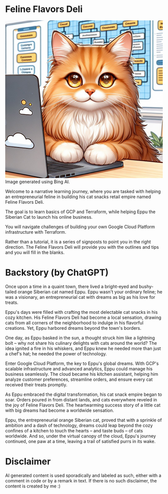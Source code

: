 # Feline Flavors Deli

![Cloud Cat - by Bing](./images/kittycloud.jpeg)
Image generated using Bing AI.

Welcome to a narrative learning journey, where you are tasked with helping an entrepreneurial feline in building his cat snacks retail empire named Feline Flavors Deli.

The goal is to learn basics of GCP and Terraform, while helping Eppu the Siberian Cat to launch his online business.

You will navigate challenges of building your own Google Cloud Platform infrastructure with Terraform.

Rather than a tutorial, it is a series of signposts to point you in the right direction. The Feline Flavors Deli will provide you with the outlines and tips and you will fill in the blanks.

# Backstory (by ChatGPT)

Once upon a time in a quaint town, there lived a bright-eyed and bushy-tailed orange Siberian cat named Eppu. Eppu wasn't your ordinary feline; he was a visionary, an entrepreneurial cat with dreams as big as his love for treats.

Eppu's days were filled with crafting the most delectable cat snacks in his cozy kitchen. His Feline Flavors Deli had become a local sensation, drawing cats from all corners of the neighborhood to indulge in his flavorful creations. Yet, Eppu harbored dreams beyond the town's borders.

One day, as Eppu basked in the sun, a thought struck him like a lightning bolt – why not share his culinary delights with cats around the world? The idea ignited a fire in his whiskers, and Eppu knew he needed more than just a chef's hat; he needed the power of technology.

Enter Google Cloud Platform, the key to Eppu's global dreams. With GCP's scalable infrastructure and advanced analytics, Eppu could manage his business seamlessly. The cloud became his kitchen assistant, helping him analyze customer preferences, streamline orders, and ensure every cat received their treats promptly.

As Eppu embraced the digital transformation, his cat snack empire began to soar. Orders poured in from distant lands, and cats everywhere reveled in the joy of Feline Flavors Deli. The heartwarming success story of a little cat with big dreams had become a worldwide sensation.

Eppu, the entrepreneurial orange Siberian cat, proved that with a sprinkle of ambition and a dash of technology, dreams could leap beyond the cozy confines of a kitchen to touch the hearts – and taste buds – of cats worldwide. And so, under the virtual canopy of the cloud, Eppu's journey continued, one paw at a time, leaving a trail of satisfied purrs in its wake.

# Disclaimer 

AI generated content is used sporadically and labeled as such, either with a comment in code or by a remark in text. If there is no such disclaimer, the content is created by me :)